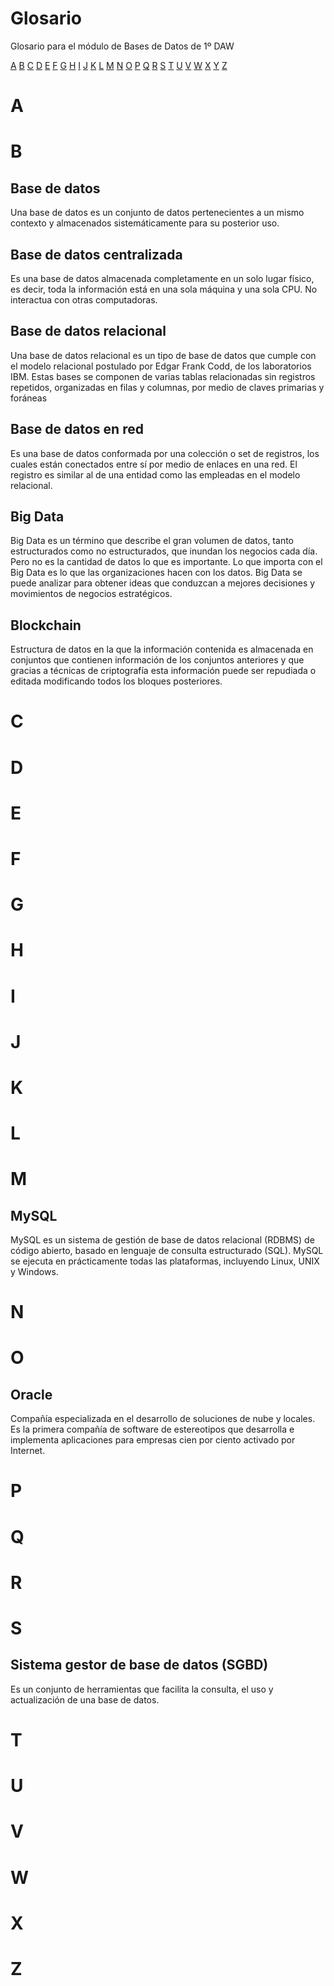 # Glosario

Glosario para el módulo de Bases de Datos de 1º DAW

[A](#a) [B](#b) [C](#c) [D](#d) [E](#e) [F](#f) [G](#g) [H](#h) [I](#i) [J](#j) [K](#k) [L](#l) [M](#m) [N](#n) [O](#o) [P](#p) [Q](#q) [R](#r) [S](#s) [T](#t) [U](#u) [V](#v) [W](#w) [X](#x) [Y](#y) [Z](#z)

# A

# B

## Base de datos

Una base de datos es un conjunto de datos pertenecientes a un mismo contexto y almacenados sistemáticamente para su posterior uso.

## Base de datos centralizada

Es una base de datos almacenada completamente en un solo lugar físico, es decir, toda la información está en una sola máquina y una sola CPU. No interactua con otras computadoras.

## Base de datos relacional

Una base de datos relacional es un tipo de base de datos que cumple con el modelo relacional postulado por Edgar Frank Codd, de los laboratorios IBM. Estas bases se componen de varias tablas relacionadas sin registros repetidos, organizadas en filas y columnas, por medio de claves primarias y foráneas

## Base de datos en red

Es una base de datos conformada por una colección o set de registros, los cuales están conectados entre sí por medio de enlaces en una red. El registro es similar al de una entidad como las empleadas en el modelo relacional.

## Big Data

Big Data es un término que describe el gran volumen de datos, tanto estructurados como no estructurados, que inundan los negocios cada día. Pero no es la cantidad de datos lo que es importante. Lo que importa con el Big Data es lo que las organizaciones hacen con los datos. Big Data se puede analizar para obtener ideas que conduzcan a mejores decisiones y movimientos de negocios estratégicos.

## Blockchain

Estructura de datos en la que la información contenida es almacenada en conjuntos que contienen información de los conjuntos anteriores y que gracias a técnicas de criptografía esta información puede ser repudiada o editada modificando todos los bloques posteriores.

# C

# D

# E

# F

# G

# H

# I

# J

# K

# L

# M

## MySQL

MySQL es un sistema de gestión de base de datos relacional (RDBMS) de código abierto, basado en lenguaje de consulta estructurado (SQL). MySQL se ejecuta en prácticamente todas las plataformas, incluyendo Linux, UNIX y Windows.

# N

# O

## Oracle

Compañía especializada en el desarrollo de soluciones de nube y locales. Es la primera compañía de software de estereotipos que desarrolla e implementa aplicaciones para empresas cien por ciento activado por Internet. 

# P

# Q

# R

# S

## Sistema gestor de base de datos (SGBD)

Es un conjunto de herramientas que facilita la consulta, el uso y actualización de una base de datos. 

# T

# U

# V

# W

# X

# Z


